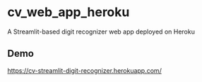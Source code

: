 # cv_web_app_heroku
A Streamlit-based digit recognizer web app deployed on Heroku

## Demo
https://cv-streamlit-digit-recognizer.herokuapp.com/
